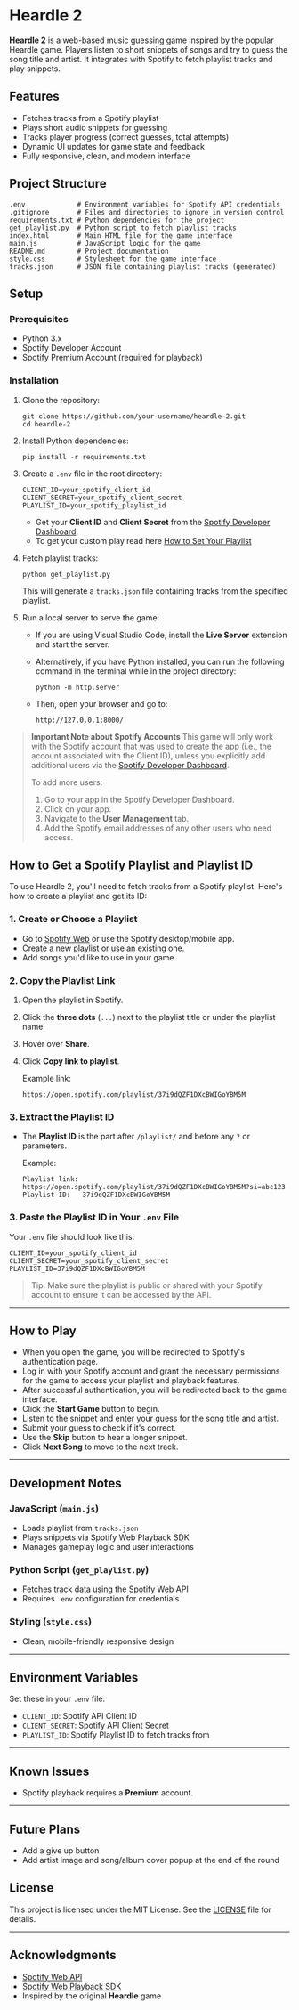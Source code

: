 # Heardle 2

**Heardle 2** is a web-based music guessing game inspired by the popular Heardle game. Players listen to short snippets of songs and try to guess the song title and artist. It integrates with Spotify to fetch playlist tracks and play snippets.

## Features

- Fetches tracks from a Spotify playlist
- Plays short audio snippets for guessing
- Tracks player progress (correct guesses, total attempts)
- Dynamic UI updates for game state and feedback
- Fully responsive, clean, and modern interface

## Project Structure

```
.env             # Environment variables for Spotify API credentials  
.gitignore       # Files and directories to ignore in version control
requirements.txt # Python dependencies for the project
get_playlist.py  # Python script to fetch playlist tracks  
index.html       # Main HTML file for the game interface  
main.js          # JavaScript logic for the game  
README.md        # Project documentation  
style.css        # Stylesheet for the game interface  
tracks.json      # JSON file containing playlist tracks (generated)
```

## Setup

### Prerequisites

- Python 3.x
- Spotify Developer Account
- Spotify Premium Account (required for playback)

### Installation

1. Clone the repository:

   ```
   git clone https://github.com/your-username/heardle-2.git
   cd heardle-2
   ```

2. Install Python dependencies:

   ```
   pip install -r requirements.txt
   ```

3. Create a `.env` file in the root directory:

   ```env
   CLIENT_ID=your_spotify_client_id
   CLIENT_SECRET=your_spotify_client_secret
   PLAYLIST_ID=your_spotify_playlist_id
   ```

   - Get your **Client ID** and **Client Secret** from the [Spotify Developer Dashboard](https://developer.spotify.com/dashboard).
   - To get your custom play read here [How to Set Your Playlist](#how-to-get-a-spotify-playlist-and-playlist-id)

4. Fetch playlist tracks:

   ```
   python get_playlist.py
   ```

   This will generate a `tracks.json` file containing tracks from the specified playlist.

5. Run a local server to serve the game:

   - If you are using Visual Studio Code, install the **Live Server** extension and start the server.
   - Alternatively, if you have Python installed, you can run the following command in the terminal while in the project directory:

     ```
     python -m http.server
     ```

   - Then, open your browser and go to:

     ```
     http://127.0.0.1:8000/
     ```

> **Important Note about Spotify Accounts**
> This game will only work with the Spotify account that was used to create the app (i.e., the account associated with the Client ID), unless you explicitly add additional users via the [Spotify Developer Dashboard](https://developer.spotify.com/dashboard).
>
> To add more users:
>
> 1. Go to your app in the Spotify Developer Dashboard.
> 2. Click on your app.
> 3. Navigate to the **User Management** tab.
> 4. Add the Spotify email addresses of any other users who need access.

## How to Get a Spotify Playlist and Playlist ID

To use Heardle 2, you'll need to fetch tracks from a Spotify playlist. Here's how to create a playlist and get its ID:

### 1. Create or Choose a Playlist

* Go to [Spotify Web](https://open.spotify.com/) or use the Spotify desktop/mobile app.
* Create a new playlist or use an existing one.
* Add songs you'd like to use in your game.

### 2. Copy the Playlist Link

1. Open the playlist in Spotify.
2. Click the **three dots** (`...`) next to the playlist title or under the playlist name.
3. Hover over **Share**.
4. Click **Copy link to playlist**.

   Example link:

   ```
   https://open.spotify.com/playlist/37i9dQZF1DXcBWIGoYBM5M
   ```

### 3. Extract the Playlist ID

* The **Playlist ID** is the part after `/playlist/` and before any `?` or parameters.

  Example:

  ```
  Playlist link: https://open.spotify.com/playlist/37i9dQZF1DXcBWIGoYBM5M?si=abc123
  Playlist ID:   37i9dQZF1DXcBWIGoYBM5M
  ```

### 3. Paste the Playlist ID in Your `.env` File

Your `.env` file should look like this:

```env
CLIENT_ID=your_spotify_client_id
CLIENT_SECRET=your_spotify_client_secret
PLAYLIST_ID=37i9dQZF1DXcBWIGoYBM5M
```

> Tip: Make sure the playlist is public or shared with your Spotify account to ensure it can be accessed by the API.

---

## How to Play

- When you open the game, you will be redirected to Spotify's authentication page.
- Log in with your Spotify account and grant the necessary permissions for the game to access your playlist and playback features.
- After successful authentication, you will be redirected back to the game interface.
- Click the **Start Game** button to begin.
- Listen to the snippet and enter your guess for the song title and artist.
- Submit your guess to check if it's correct.
- Use the **Skip** button to hear a longer snippet.
- Click **Next Song** to move to the next track.

---

## Development Notes

### JavaScript (`main.js`)

- Loads playlist from `tracks.json`
- Plays snippets via Spotify Web Playback SDK
- Manages gameplay logic and user interactions

### Python Script (`get_playlist.py`)

- Fetches track data using the Spotify Web API
- Requires `.env` configuration for credentials

### Styling (`style.css`)

- Clean, mobile-friendly responsive design

---

## Environment Variables

Set these in your `.env` file:

- `CLIENT_ID`: Spotify API Client ID  
- `CLIENT_SECRET`: Spotify API Client Secret  
- `PLAYLIST_ID`: Spotify Playlist ID to fetch tracks from  

---

## Known Issues

- Spotify playback requires a **Premium** account.

---

## Future Plans

- Add a give up button
- Add artist image and song/album cover popup at the end of the round

## License

This project is licensed under the MIT License. See the [LICENSE](LICENSE) file for details.

---

## Acknowledgments

- [Spotify Web API](https://developer.spotify.com/documentation/web-api/)
- [Spotify Web Playback SDK](https://developer.spotify.com/documentation/web-playback-sdk/)
- Inspired by the original **Heardle** game